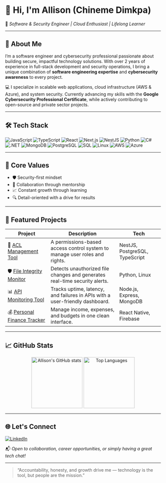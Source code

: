# 👋 Hi, I'm Allison (Chineme Dimkpa)

🎯 *Software & Security Engineer | Cloud Enthusiast | Lifelong Learner*

---

## 🚀 About Me

I’m a software engineer and cybersecurity professional passionate about building secure, impactful technology solutions. With over 2 years of experience in full-stack development and security operations, I bring a unique combination of **software engineering expertise** and **cybersecurity awareness** to every project.

💻 I specialize in scalable web applications, cloud infrastructure (AWS & Azure), and system security. Currently advancing my skills with the **Google Cybersecurity Professional Certificate**, while actively contributing to open-source and private sector projects.

---

## 🛠️ Tech Stack

![JavaScript](https://img.shields.io/badge/JavaScript-F7DF1E?style=flat-square&logo=javascript&logoColor=black)
![TypeScript](https://img.shields.io/badge/TypeScript-3178C6?style=flat-square&logo=typescript&logoColor=white)
![React](https://img.shields.io/badge/React-61DAFB?style=flat-square&logo=react&logoColor=black)
![Next.js](https://img.shields.io/badge/Next.js-000000?style=flat-square&logo=next.js&logoColor=white)
![NestJS](https://img.shields.io/badge/NestJS-E0234E?style=flat-square&logo=nestjs&logoColor=white)
![Python](https://img.shields.io/badge/Python-3776AB?style=flat-square&logo=python&logoColor=white)
![C#](https://img.shields.io/badge/C%23-239120?style=flat-square&logo=c-sharp&logoColor=white)
![.NET](https://img.shields.io/badge/.NET-512BD4?style=flat-square&logo=dotnet&logoColor=white)
![MongoDB](https://img.shields.io/badge/MongoDB-47A248?style=flat-square&logo=mongodb&logoColor=white)
![PostgreSQL](https://img.shields.io/badge/PostgreSQL-336791?style=flat-square&logo=postgresql&logoColor=white)
![SQL](https://img.shields.io/badge/SQL-4479A1?style=flat-square&logo=sqlite&logoColor=white)
![Linux](https://img.shields.io/badge/Linux-FCC624?style=flat-square&logo=linux&logoColor=black)
![AWS](https://img.shields.io/badge/AWS-232F3E?style=flat-square&logo=amazon-aws&logoColor=white)
![Azure](https://img.shields.io/badge/Azure-0078D4?style=flat-square&logo=microsoft-azure&logoColor=white)

---

## 🧠 Core Values

- 🛡️ Security-first mindset  
- 🤝 Collaboration through mentorship  
- 📈 Constant growth through learning  
- 🔍 Detail-oriented with a drive for results  

---

## 📂 Featured Projects

| Project | Description | Tech |
|--------|-------------|------|
| 🔐 [ACL Management Tool](https://github.com/Chineme123/acl-management-tool) | A permissions-based access control system to manage user roles and rights. | NestJS, PostgreSQL, TypeScript |
| 🛡️ [File Integrity Monitor](https://github.com/Chineme123/file-integrity-monitor) | Detects unauthorized file changes and generates real-time security alerts. | Python, Linux |
| 📊 [API Monitoring Tool](https://github.com/Chineme123/api-monitoring-tool) | Tracks uptime, latency, and failures in APIs with a user-friendly dashboard. | Node.js, Express, MongoDB |
| 💰 [Personal Finance Tracker](https://github.com/Chineme123/PersonalFinanceTracker) | Manage income, expenses, and budgets in one clean interface. | React Native, Firebase |

---

## 📈 GitHub Stats

<p align="center">
  <img src="https://github-readme-stats.vercel.app/api?username=Chineme123&show_icons=true&theme=radical" alt="Allison's GitHub stats" height="165">
  <img src="https://github-readme-stats.vercel.app/api/top-langs/?username=Chineme123&layout=compact&theme=radical" alt="Top Languages" height="165">
</p>

---

## 🌐 Let's Connect

[![LinkedIn](https://img.shields.io/badge/LinkedIn-Allison2101-0077B5?style=flat-square&logo=linkedin&logoColor=white)](https://www.linkedin.com/in/allison2101/)

📬 *Open to collaboration, career opportunities, or simply having a great tech chat!*

---

> “Accountability, honesty, and growth drive me — technology is the tool, but people are the mission.”
